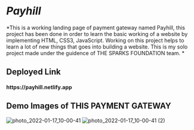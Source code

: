# *Payhill*

*This is a working landing page of payment gateway named Payhill, this project has been done in order to learn the basic working of a website by implementing HTML, CSS3, JavaScript. Working on this project helps to learn a lot of new things that goes into building a website. This is my solo project made under the guidence of THE SPARKS FOUNDATION team. * 

## Deployed Link

<h4>https://payhill.netlify.app</h4>

## Demo Images of THIS PAYMENT GATEWAY

![photo_2022-01-17_10-00-41](https://user-images.githubusercontent.com/68071032/149708445-1544972f-dc25-46fc-8bf4-f86b33623018.jpg)
![photo_2022-01-17_10-00-41 (2)](https://user-images.githubusercontent.com/68071032/149708455-d770cc53-b503-4182-a48a-18013510cad5.jpg)
